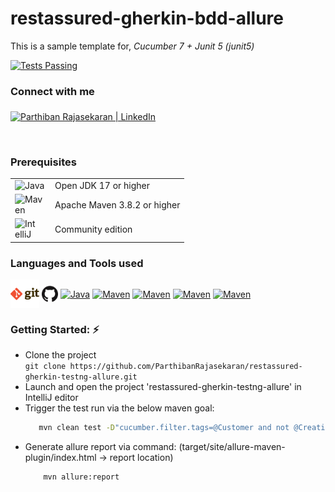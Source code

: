 # restassured-gherkin-bdd-allure
This is a sample template for, 
_Cucumber 7 + Junit 5 (junit5)_

  <p align="left">
    <a href="https://github.com/ParthibanRajasekaran/restassured-gherkin-bdd-allure/actions">
      <img alt="Tests Passing" src="https://github.com/ParthibanRajasekaran/restassured-gherkin-bdd-allure/workflows/regressionWithCreation/badge.svg" />
    </a>
    <br />
  </p>

### Connect with me
[<img align="middle" alt="Parthiban Rajasekaran | LinkedIn" width="115px" src="https://img.shields.io/badge/LinkedIn-0077B5?style=for-the-badge&logo=linkedin&logoColor=white" />][linkedin]

<br />

### Prerequisites
<table> 
<tr>
<td>
<img style="vertical-align:bottom" alt="Java" width="35px" src="https://cdn-icons-png.flaticon.com/512/226/226777.png" /> 
</td>
<td>
Open JDK 17 or higher
</td>
</tr>
<tr>

<tr>
<td>
<img align="left" style="vertical-align:bottom" alt="Maven" width="50px" src="https://unixcop.com/wp-content/uploads/2021/04/Apache-maven.jpg" /></td>
<td>
Apache Maven 3.8.2 or higher
</td>
</tr>
<tr>

<tr>
<td>
<img align="left" style="vertical-align:bottom" alt="IntelliJ" width="35px" src="https://upload.wikimedia.org/wikipedia/commons/thumb/9/9c/IntelliJ_IDEA_Icon.svg/2048px-IntelliJ_IDEA_Icon.svg.png" /></td>
<td>
Community edition
</td>
</tr>
</table>

  
### Languages and Tools used

[<img align="middle" alt="Git" width="46px" src="https://raw.githubusercontent.com/github/explore/80688e429a7d4ef2fca1e82350fe8e3517d3494d/topics/git/git.png" />][git]
[<img align="middle" alt="GitHub" width="26px" src="https://raw.githubusercontent.com/github/explore/78df643247d429f6cc873026c0622819ad797942/topics/github/github.png" />][github]
[<img align="middle" alt="Java" width="25px" src="https://cdn-icons-png.flaticon.com/512/226/226777.png" />][java]
[<img align="middle" alt="Maven" width="55px" src="https://unixcop.com/wp-content/uploads/2021/04/Apache-maven.jpg" />][maven]
[<img align="middle" alt="Maven" width="25px" src="https://avatars.githubusercontent.com/u/874086?s=280&v=4" />][junit]
[<img align="middle" alt="Maven" width="25px" src="https://avatars.githubusercontent.com/u/19369327?s=280&v=4" />][rest-assured]
[<img align="middle" alt="Maven" width="25px" src="https://604223-1956433-raikfcquaxqncofqfm.stackpathdns.com/wp-content/uploads/2017/10/allure-logo-150x150.png" />][allure-report]
<br />

### Getting Started: ⚡

- Clone the project <br />
  ```git clone https://github.com/ParthibanRajasekaran/restassured-gherkin-testng-allure.git```
- Launch and open the project 'restassured-gherkin-testng-allure' in IntelliJ editor
- Trigger the test run via the below maven goal:
     ```sh
        mvn clean test -D"cucumber.filter.tags=@Customer and not @Creation"
    ```
- Generate allure report via command: (target/site/allure-maven-plugin/index.html -> report location)
    ```sh
        mvn allure:report
    ```
    
 
[linkedin]: https://www.linkedin.com/in/parthiban-rajasekaran/
[java]: https://adoptopenjdk.net/
[maven]: https://maven.apache.org/download.cgi
[intelliJ]: https://www.jetbrains.com/idea/download/
[git]: https://git-scm.com/
[github]: https://github.com/
[junit]: https://junit.org/junit4/
[allure-report]: https://docs.qameta.io/allure/
[rest-assured]: https://rest-assured.io/
